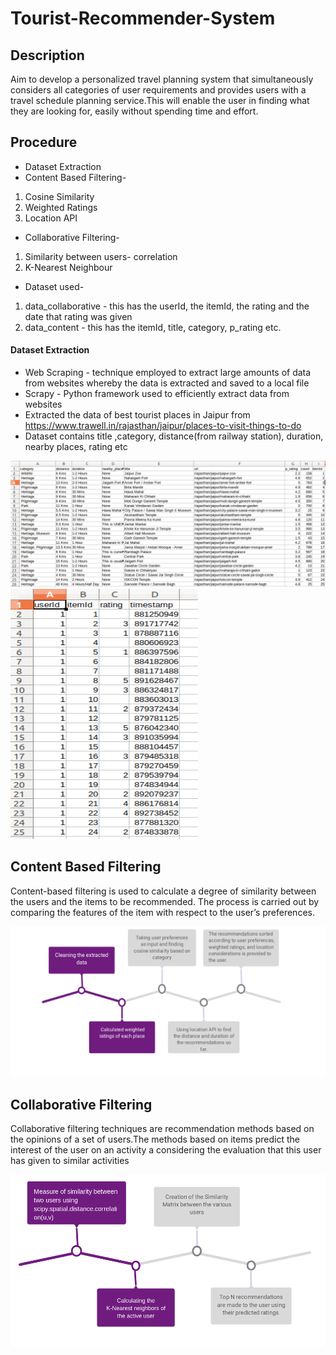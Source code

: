 # Tourist-Recommender-System

## Description
Aim to develop a personalized travel planning system that simultaneously considers all categories of user requirements and provides users with a travel schedule planning service.This will enable the user in finding what they are looking for, easily without spending time and effort.

## Procedure

- Dataset Extraction
- Content Based Filtering-
1. Cosine Similarity
2. Weighted Ratings
3. Location API
- Collaborative Filtering-
1. Similarity between users- correlation
2. K-Nearest Neighbour
- Dataset used-
1. data_collaborative - this has the userId, the itemId, the rating and the date that rating was given
2. data_content - this has the itemId, title, category, p_rating etc.


#### Dataset Extraction
- Web Scraping - technique employed to extract large amounts of data from websites whereby the data is extracted and saved to a local file
- Scrapy - Python framework used to efficiently extract data from websites
- Extracted the data of best tourist places in Jaipur from https://www.trawell.in/rajasthan/jaipur/places-to-visit-things-to-do
- Dataset contains title ,category, distance(from railway station), duration, nearby places, rating etc


<img src="images/img.png" width="600px" >
<img src="images/img1.png" width="300px" height="400px">

## Content Based Filtering
Content-based filtering is used to calculate a degree of similarity between the users and the items to be recommended. The process is carried out by comparing the features of the item with respect to the user’s preferences. 

<img src="images/img2.png" width="600px" >


## Collaborative Filtering
Collaborative filtering techniques are recommendation methods based on the opinions of a set of users.The methods based on items predict the interest of the user on an activity a considering the evaluation that this user has given to similar activities

<img src="images/img3.png" width="600px" >



 


